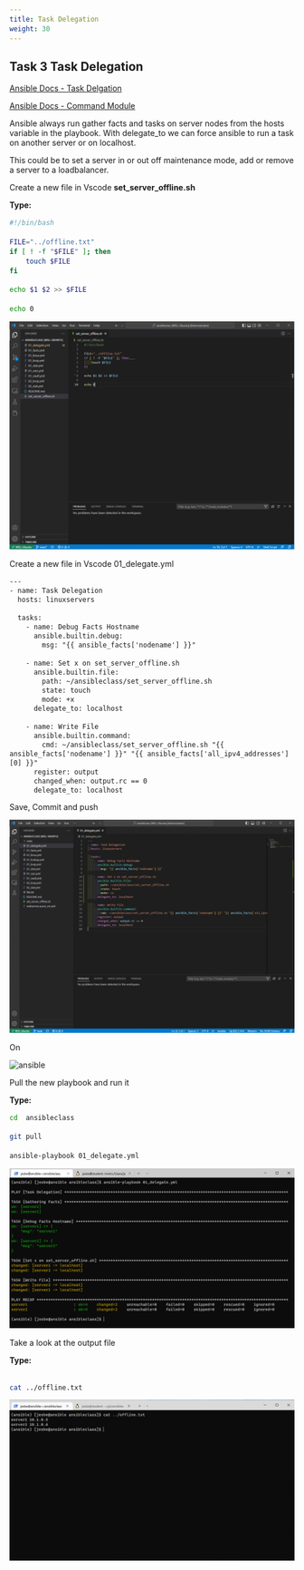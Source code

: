 ```yaml
---
title: Task Delegation
weight: 30
---
```


## Task 3 Task Delegation

[Ansible Docs - Task Delgation](https://docs.ansible.com/ansible/latest/playbook_guide/playbooks_delegation.html)

[Ansible Docs - Command Module](https://docs.ansible.com/ansible/latest/collections/ansible/builtin/command_module.html)

Ansible always run gather facts and tasks on server nodes from the hosts variable in the playbook. With delegate_to we can force ansible to run a task on another server or on localhost.

This could be to set a server in or out off maintenance mode, add or remove a server to a loadbalancer.

Create a new file in Vscode __set_server_offline.sh__

__Type:__

```bash
#!/bin/bash

FILE="../offline.txt"
if [ ! -f "$FILE" ]; then
    touch $FILE
fi

echo $1 $2 >> $FILE

echo 0
```

![Alt text](images/001_bash_script.png?raw=true "bash script")

Create a new file in Vscode 01_delegate.yml

```ansible
---
- name: Task Delegation
  hosts: linuxservers

  tasks:
    - name: Debug Facts Hostname
      ansible.builtin.debug:
        msg: "{{ ansible_facts['nodename'] }}"

    - name: Set x on set_server_offline.sh
      ansible.builtin.file:
        path: ~/ansibleclass/set_server_offline.sh
        state: touch
        mode: +x
      delegate_to: localhost

    - name: Write File
      ansible.builtin.command:
        cmd: ~/ansibleclass/set_server_offline.sh "{{ ansible_facts['nodename'] }}" "{{ ansible_facts['all_ipv4_addresses'][0] }}"
      register: output
      changed_when: output.rc == 0
      delegate_to: localhost

```

Save, Commit and push

![Alt text](images/002_ansible_delegate_code.png?raw=true "ansible delegate playbook")

On

![ansible](/images/ansible.png)

Pull the new playbook and run it

__Type:__

```bash
cd  ansibleclass

git pull

ansible-playbook 01_delegate.yml

```

![Alt text](images/003_ansible_delegate_playbook_run.png?raw=true "ansible delegate playbook run")

Take a look at the output file

__Type:__

```bash

cat ../offline.txt

```

![Alt text](images/004_delegate_playbook_run_cat.png?raw=true "ansible delegate playbook run cat offline.txt")
